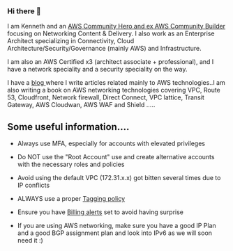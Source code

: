 ### Hi there 👋


I am Kenneth and an <a href="https://aws.amazon.com/developer/community/heroes/kenneth-attard/"> AWS Community Hero and ex AWS Community Builder</a> focusing on Networking Content & Delivery. I also work as an Enterprise Architect specializing in Connectivity, Cloud Architecture/Security/Governance (mainly AWS) and Infrastructure.

I am also an AWS Certified x3 (architect associate + professional), and I have a network speciality and a security speciality on the way.

I have a <a href="https://www.cloudresearch.tech"> blog </a> where I write articles related mainly to AWS technologies..I am also writing a book on AWS networking technologies covering VPC, Route 53, Cloudfront, Network firewall, Direct Connect, VPC lattice, Transit Gateway, AWS Cloudwan, AWS WAF and Shield .....


<b><h2>Some useful information....</b></h2>


* Always use MFA, especially for accounts with elevated privileges

* Do NOT use the "Root Account" use and create alternative accounts with the necessary roles and policies

* Avoid using the default VPC (172.31.x.x) got bitten several times due to IP conflicts

* ALWAYS use a proper <a href="https://docs.aws.amazon.com/tag-editor/latest/userguide/tagging.html"> Tagging policy</a>

* Ensure you have <a href="https://docs.aws.amazon.com/AmazonCloudWatch/latest/monitoring/monitor_estimated_charges_with_cloudwatch.html"> Billing alerts</a> set to avoid having surprise

* If you are using AWS networking, make sure you have a good IP Plan and a good BGP assignment plan and look into IPv6 as we will soon need it :)



<!--
**attak001/attak001** is a ✨ _special_ ✨ repository because its `README.md` (this file) appears on your GitHub profile.




Here are some ideas to get you started:

- 🔭 I’m currently working on ...
- 🌱 I’m currently learning ...
- 👯 I’m looking to collaborate on ...
- 🤔 I’m looking for help with ...
- 💬 Ask me about ...
- 📫 How to reach me: ...
- 😄 Pronouns: ...
- ⚡ Fun fact: ...
-->
